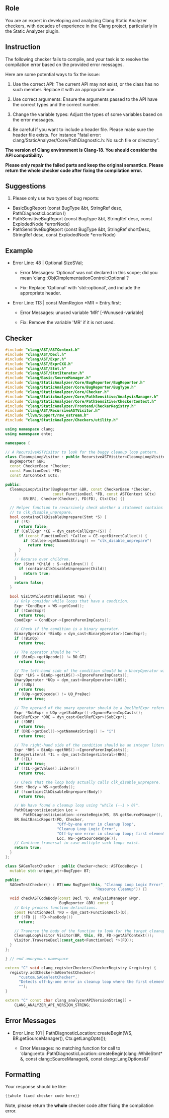 ## Role

You are an expert in developing and analyzing Clang Static Analyzer checkers, with decades of experience in the Clang project, particularly in the Static Analyzer plugin.

## Instruction

The following checker fails to compile, and your task is to resolve the compilation error based on the provided error messages.

Here are some potential ways to fix the issue:

1. Use the correct API: The current API may not exist, or the class has no such member. Replace it with an appropriate one.

2. Use correct arguments: Ensure the arguments passed to the API have the correct types and the correct number.

3. Change the variable types: Adjust the types of some variables based on the error messages.

4. Be careful if you want to include a header file. Please make sure the header file exists. For instance "fatal error: clang/StaticAnalyzer/Core/PathDiagnostic.h: No such file or directory".

**The version of Clang environment is Clang-18. You should consider the API compatibility.**

**Please only repair the failed parts and keep the original semantics.**
**Please return the whole checker code after fixing the compilation error.**

## Suggestions

1. Please only use two types of bug reports:
  - BasicBugReport (const BugType &bt, StringRef desc, PathDiagnosticLocation l)
  - PathSensitiveBugReport (const BugType &bt, StringRef desc, const ExplodedNode *errorNode)
  - PathSensitiveBugReport (const BugType &bt, StringRef shortDesc, StringRef desc, const ExplodedNode *errorNode)

## Example

- Error Line: 48 |   Optional<DefinedOrUnknownSVal> SizeSVal; 

  - Error Messages: ‘Optional’ was not declared in this scope; did you mean ‘clang::ObjCImplementationControl::Optional’? 

  - Fix: Replace 'Optional<DefinedOrUnknownSVal>' with 'std::optional<DefinedOrUnknownSVal>', and include the appropriate header. 

- Error Line: 113 |     const MemRegion *MR = Entry.first;

    - Error Messages: unused variable ‘MR’ [-Wunused-variable]

    - Fix: Remove the variable 'MR' if it is not used.

## Checker

```cpp
#include "clang/AST/ASTContext.h"
#include "clang/AST/Decl.h"
#include "clang/AST/Expr.h"
#include "clang/AST/ExprCXX.h"
#include "clang/AST/Stmt.h"
#include "clang/AST/StmtIterator.h"
#include "clang/Basic/SourceManager.h"
#include "clang/StaticAnalyzer/Core/BugReporter/BugReporter.h"
#include "clang/StaticAnalyzer/Core/BugReporter/BugType.h"
#include "clang/StaticAnalyzer/Core/Checker.h"
#include "clang/StaticAnalyzer/Core/PathSensitive/AnalysisManager.h"
#include "clang/StaticAnalyzer/Core/PathSensitive/CheckerContext.h"
#include "clang/StaticAnalyzer/Frontend/CheckerRegistry.h"
#include "clang/AST/RecursiveASTVisitor.h"
#include "llvm/Support/raw_ostream.h"
#include "clang/StaticAnalyzer/Checkers/utility.h"

using namespace clang;
using namespace ento;

namespace {

// A RecursiveASTVisitor to look for the buggy cleanup loop pattern.
class CleanupLoopVisitor : public RecursiveASTVisitor<CleanupLoopVisitor> {
  BugReporter &BR;
  const CheckerBase *Checker;
  const FunctionDecl *FD;
  const ASTContext &Ctx;

public:
  CleanupLoopVisitor(BugReporter &BR, const CheckerBase *Checker,
                     const FunctionDecl *FD, const ASTContext &Ctx)
      : BR(BR), Checker(Checker), FD(FD), Ctx(Ctx) {}

  // Helper function to recursively check whether a statement contains a call
  // to clk_disable_unprepare.
  bool containsClkDisableUnprepare(Stmt *S) {
    if (!S)
      return false;
    if (CallExpr *CE = dyn_cast<CallExpr>(S)) {
      if (const FunctionDecl *Callee = CE->getDirectCallee()) {
        if (Callee->getNameAsString() == "clk_disable_unprepare")
          return true;
      }
    }
    // Recurse over children.
    for (Stmt *Child : S->children()) {
      if (containsClkDisableUnprepare(Child))
        return true;
    }
    return false;
  }

  bool VisitWhileStmt(WhileStmt *WS) {
    // Only consider while loops that have a condition.
    Expr *CondExpr = WS->getCond();
    if (!CondExpr)
      return true;
    CondExpr = CondExpr->IgnoreParenImpCasts();

    // Check if the condition is a binary operator.
    BinaryOperator *BinOp = dyn_cast<BinaryOperator>(CondExpr);
    if (!BinOp)
      return true;

    // The operator should be ">".
    if (BinOp->getOpcode() != BO_GT)
      return true;

    // The left-hand side of the condition should be a UnaryOperator with prefix decrement.
    Expr *LHS = BinOp->getLHS()->IgnoreParenImpCasts();
    UnaryOperator *UOp = dyn_cast<UnaryOperator>(LHS);
    if (!UOp)
      return true;
    if (UOp->getOpcode() != UO_PreDec)
      return true;

    // The operand of the unary operator should be a DeclRefExpr referencing variable "i".
    Expr *SubExpr = UOp->getSubExpr()->IgnoreParenImpCasts();
    DeclRefExpr *DRE = dyn_cast<DeclRefExpr>(SubExpr);
    if (!DRE)
      return true;
    if (DRE->getDecl()->getNameAsString() != "i")
      return true;

    // The right-hand side of the condition should be an integer literal 0.
    Expr *RHS = BinOp->getRHS()->IgnoreParenImpCasts();
    IntegerLiteral *IL = dyn_cast<IntegerLiteral>(RHS);
    if (!IL)
      return true;
    if (!IL->getValue().isZero())
      return true;

    // Check that the loop body actually calls clk_disable_unprepare.
    Stmt *Body = WS->getBody();
    if (!containsClkDisableUnprepare(Body))
      return true;

    // We have found a cleanup loop using "while (--i > 0)".
    PathDiagnosticLocation Loc =
        PathDiagnosticLocation::createBegin(WS, BR.getSourceManager(), Ctx.getLangOpts());
    BR.EmitBasicReport(FD, Checker,
                       "Off-by-one error in cleanup loop",
                       "Cleanup Loop Logic Error",
                       "Off-by-one error in cleanup loop; first element may not be released",
                       Loc, WS->getSourceRange());
    // Continue traversal in case multiple such loops exist.
    return true;
  }
};

class SAGenTestChecker : public Checker<check::ASTCodeBody> {
  mutable std::unique_ptr<BugType> BT;

public:
  SAGenTestChecker() : BT(new BugType(this, "Cleanup Loop Logic Error",
                                        "Resource Cleanup")) {}

  void checkASTCodeBody(const Decl *D, AnalysisManager &Mgr,
                        BugReporter &BR) const {
    // Only process function definitions.
    const FunctionDecl *FD = dyn_cast<FunctionDecl>(D);
    if (!FD || !FD->hasBody())
      return;

    // Traverse the body of the function to look for the target cleanup loop.
    CleanupLoopVisitor Visitor(BR, this, FD, FD->getASTContext());
    Visitor.TraverseDecl(const_cast<FunctionDecl *>(FD));
  }
};

} // end anonymous namespace

extern "C" void clang_registerCheckers(CheckerRegistry &registry) {
  registry.addChecker<SAGenTestChecker>(
      "custom.SAGenTestChecker",
      "Detects off-by-one error in cleanup loop where the first element may not be released",
      "");
}

extern "C" const char clang_analyzerAPIVersionString[] =
    CLANG_ANALYZER_API_VERSION_STRING;

```

## Error Messages 

- Error Line: 101 |         PathDiagnosticLocation::createBegin(WS, BR.getSourceManager(), Ctx.getLangOpts());

	- Error Messages: no matching function for call to ‘clang::ento::PathDiagnosticLocation::createBegin(clang::WhileStmt*&, const clang::SourceManager&, const clang::LangOptions&)’



## Formatting 

Your response should be like: 

```cpp
{{whole fixed checker code here}}
```

Note, please return the **whole** checker code after fixing the compilation error.